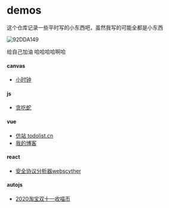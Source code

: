 # demos

这个仓库记录一些平时写的小东西吧，虽然我写的可能全都是小东西

![92DDA149](https://ss1.bdstatic.com/70cFuXSh_Q1YnxGkpoWK1HF6hhy/it/u=3217194737,1783063894&fm=26&gp=0.jpg)

给自己加油  哈哈哈哈啊哈

#### canvas

- [小时钟](https://codepen.io/longwayya/pen/KKVezpB)

#### js

- [贪吃蛇](https://longwayya.github.io/greedySnake/)

#### vue

- [仿站 todolist.cn](https://longwayya.github.io/demos/todolist.cn.html)
- [我的博客](https://longwayya.github.io)

#### react

- [安全协议分析器webscyther](https://longwayya.github.io/webScyther/) 

#### autojs

- [2020淘宝双十一收喵币](https://juejin.im/post/6886126428677472269)

